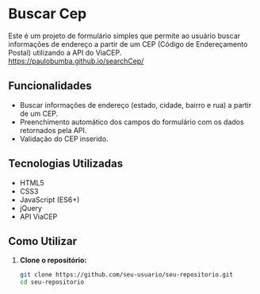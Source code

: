 # Buscar Cep

Este é um projeto de formulário simples que permite ao usuário buscar informações de endereço a partir de um CEP (Código de Endereçamento Postal) utilizando a API do ViaCEP.
https://paulobumba.github.io/searchCep/
## Funcionalidades

- Buscar informações de endereço (estado, cidade, bairro e rua) a partir de um CEP.
- Preenchimento automático dos campos do formulário com os dados retornados pela API.
- Validação do CEP inserido.

## Tecnologias Utilizadas

- HTML5
- CSS3
- JavaScript (ES6+)
- jQuery
- API ViaCEP

## Como Utilizar

1. **Clone o repositório:**

   ```bash
   git clone https://github.com/seu-usuario/seu-repositorio.git
   cd seu-repositorio

